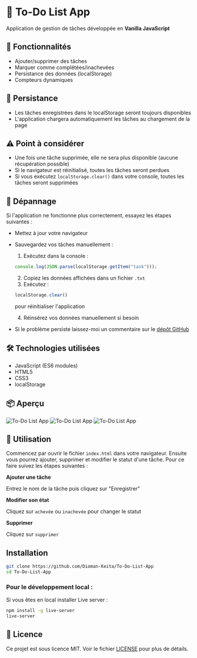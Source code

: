 # 📝 To-Do List App

Application de gestion de tâches développée en **Vanilla JavaScript**

## 🚀 Fonctionnalités
- Ajouter/supprimer des tâches
- Marquer comme complétées/inachevées
- Persistance des données (localStorage)
- Compteurs dynamiques

## 🧠 Persistance
- Les tâches enregistrées dans le localStorage seront toujours disponibles
- L'application chargera automatiquement les tâches au chargement de la page

## ⚠️ Point à considérer
- Une fois une tâche supprimée, elle ne sera plus disponible (aucune récupération possible)
- Si le navigateur est réinitialisé, toutes les tâches seront perdues
- Si vous exécutez `localStorage.clear()` dans votre console, toutes les tâches seront supprimées

## 🧯 Dépannage
Si l'application ne fonctionne plus correctement, essayez les étapes suivantes :
- Mettez à jour votre navigateur
- Sauvegardez vos tâches manuellement :
  1. Exécutez dans la console :
   ```js
   console.log(JSON.parse(localStorage.getItem("task")));
   ```
   2. Copiez les données affichées dans un fichier `.txt` 
   3. Exécutez :
    ```js
   localStorage.clear() 
   ```
   pour réinitialiser l'application

   4. Réinsérez vos données manuellement si besoin
- Si le problème persiste laissez-moi un commentaire sur le [dépôt GitHub](https://github.com/Dioman-Keita/To-Do-List-App)

## 🛠️ Technologies utilisées
- JavaScript (ES6 modules)
- HTML5
- CSS3
- localStorage

## 📦 Aperçu
![To-Do List App](./screenshots/image.png)
![To-Do List App](./screenshots/image-2.png)
![To-Do List App](./screenshots/image-3.png)

## 📖 Utilisation
Commencez par ouvrir le fichier `index.html` dans votre navigateur. Ensuite vous pourrez ajouter, supprimer et modifier le statut d'une tâche. Pour ce faire suivez les étapes suivantes :

**Ajouter une tâche**

Entrez le nom de la tâche puis cliquez sur "Enregistrer"

**Modifier son état**

Cliquez sur `achevée` ou `inachevée` pour changer le statut

**Supprimer**

Cliquez sur `supprimer`

## Installation
```bash
git clone https://github.com/Dioman-Keita/To-Do-List-App
cd To-Do-List-App
```

### Pour le développement local :
Si vous  êtes en local installer Live server :
```bash
npm install -g live-server
live-server
```

## 📄 Licence
Ce projet est sous licence MIT. Voir le fichier [LICENSE](/LICENSE) pour plus de détails.
